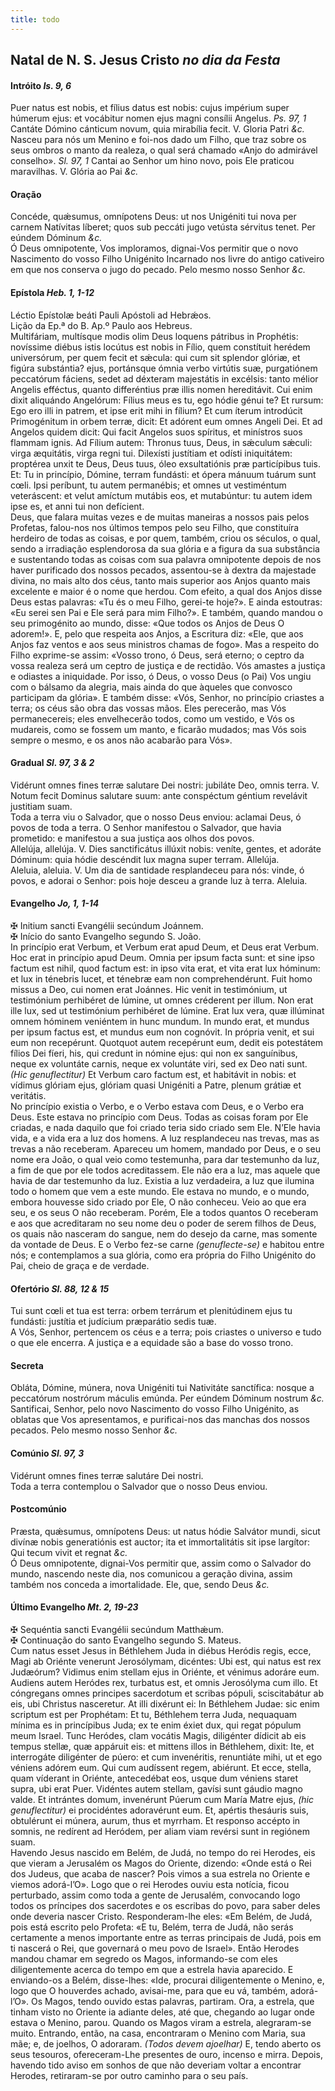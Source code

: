 ```yaml
---
title: todo
---
```

<h2 class="text-center">
  Natal de N. S. Jesus Cristo <em>no dia da Festa</em>
</h2>

<h4 class="text-center">Intróito <em>Is. 9, 6</em></h4>

<div class="container-fluid">
  <div class="row">
    <div class="dropcap text-justify">
      Puer natus est nobis, et fílius datus est nobis: cujus impérium super
      húmerum ejus: et vocábitur nomen ejus magni consílii Angelus.
      <em>Ps. 97, 1</em> Cantáte Dómino cánticum novum, quia mirabília fecit. V.
      Gloria Patri <em>&c.</em>
    </div>
    <div class="dropcap text-justify">
      Nasceu para nós um Menino e foi-nos dado um Filho, que traz sobre os seus
      ombros o manto da realeza, o qual será chamado «Anjo do admirável
      conselho». <em>Sl. 97, 1</em> Cantai ao Senhor um hino novo, pois Ele
      praticou maravilhas. V. Glória ao Pai <em>&c.</em>
    </div>
  </div>
</div>

<h4 class="text-center">Oração</h4>

<div class="container-fluid">
  <div class="row">
    <div class="dropcap text-justify">
      Concéde, quǽsumus, omnípotens Deus: ut nos Unigéniti tui nova per carnem
      Natívitas líberet; quos sub peccáti jugo vetústa sérvitus tenet. Per
      eúndem Dóminum <em>&c.</em>
    </div>
    <div class="dropcap text-justify">
      Ó Deus omnipotente, Vos imploramos, dignai-Vos permitir que o novo
      Nascimento do vosso Filho Unigénito Incarnado nos livre do antigo
      cativeiro em que nos conserva o jugo do pecado. Pelo mesmo nosso Senhor
      <em>&c.</em>
    </div>
  </div>
</div>

<h4 class="text-center">Epístola <em>Heb. 1, 1-12</em></h4>

<div class="container-fluid">
  <div class="row">
    <div class="text-justify">
      Léctio Epístolæ beáti Pauli Apóstoli ad Hebrǽos.
    </div>
    <div class="text-justify">
      Lição da Ep.ª do B. Ap.º Paulo aos Hebreus.
    </div>
    <div class="dropcap text-justify">
      Multifáriam, multísque modis olim Deus loquens pátribus in Prophétis:
      novíssime diébus istis locútus est nobis in Fílio, quem constítuit herédem
      universórum, per quem fecit et sǽcula: qui cum sit splendor glóriæ, et
      figúra substántia? ejus, portánsque ómnia verbo virtútis suæ, purgatiónem
      peccatórum fáciens, sedet ad déxteram majestátis in excélsis: tanto mélior
      Angelis efféctus, quanto differéntius præ illis nomen hereditávit. Cui
      enim dixit aliquándo Angelórum: Fílius meus es tu, ego hódie génui te? Et
      rursum: Ego ero illi in patrem, et ipse erit mihi in fílium? Et cum íterum
      introdúcit Primogénitum in orbem terræ, dicit: Et adórent eum omnes Angeli
      Dei. Et ad Angelos quidem dicit: Qui facit Angelos suos spíritus, et
      minístros suos flammam ignis. Ad Fílium autem: Thronus tuus, Deus, in
      sǽculum sǽculi: virga æquitátis, virga regni tui. Dilexísti justítiam et
      odísti iniquitátem: proptérea unxit te Deus, Deus tuus, óleo exsultatiónis
      præ particípibus tuis. Et: Tu in princípio, Dómine, terram fundásti: et
      ópera mánuum tuárum sunt cœli. Ipsi períbunt, tu autem permanébis; et
      omnes ut vestiméntum veteráscent: et velut amíctum mutábis eos, et
      mutabúntur: tu autem idem ipse es, et anni tui non defícient.
    </div>
    <div class="dropcap text-justify">
      Deus, que falara muitas vezes e de muitas maneiras a nossos pais pelos
      Profetas, falou-nos nos últimos tempos pelo seu Filho, que constituíra
      herdeiro de todas as coisas, e por quem, também, criou os séculos, o qual,
      sendo a irradiação esplendorosa da sua glória e a figura da sua substância
      e sustentando todas as coisas com sua palavra omnipotente depois de nos
      haver purificado dos nossos pecados, assentou-se à dextra da majestade
      divina, no mais alto dos céus, tanto mais superior aos Anjos quanto mais
      excelente e maior é o nome que herdou. Com efeito, a qual dos Anjos disse
      Deus estas palavras: «Tu és o meu Filho, gerei-te hoje?». E ainda
      estoutras: «Eu serei sen Pai e Ele será para mim Filho?». E também, quando
      mandou o seu primogénito ao mundo, disse: «Que todos os Anjos de Deus O
      adorem!». E, pelo que respeita aos Anjos, a Escritura diz: «Ele, que aos
      Anjos faz ventos e aos seus ministros chamas de fogo». Mas a respeito do
      Filho exprime-se assim: «Vosso trono, ó Deus, será eterno; o ceptro da
      vossa realeza será um ceptro de justiça e de rectidão. Vós amastes a
      justiça e odiastes a iniquidade. Por isso, ó Deus, o vosso Deus (o Pai)
      Vos ungiu com o bálsamo da alegria, mais ainda do que àqueles que convosco
      participam da glória». E também disse: «Vós, Senhor, no princípio criastes
      a terra; os céus são obra das vossas mãos. Eles perecerão, mas Vós
      permanecereis; eles envelhecerão todos, como um vestido, e Vós os
      mudareis, como se fossem um manto, e ficarão mudados; mas Vós sois sempre
      o mesmo, e os anos não acabarão para Vós».
    </div>
  </div>
</div>

<h4 class="text-center">Gradual <em>Sl. 97, 3 & 2</em></h4>
<div class="container-fluid">
  <div class="row">
    <div class="dropcap text-justify">
      Vidérunt omnes fines terræ salutare Dei nostri: jubiláte Deo, omnis terra.
      V. Notum fecit Dominus salutare suum: ante conspéctum géntium revelávit
      justitiam suam.
    </div>
    <div class="dropcap text-justify">
      Toda a terra viu o Salvador, que o nosso Deus enviou: aclamai Deus, ó
      povos de toda a terra. O Senhor manifestou o Salvador, que havia
      prometido: e manifestou a sua justiça aos olhos dos povos.
    </div>
    <div class="text-justify">
      Allelúja, allelúja. V. Dies sanctificátus illúxit nobis: veníte, gentes,
      et adoráte Dóminum: quia hódie descéndit lux magna super terram. Allelúja.
    </div>
    <div class="text-justify">
      Aleluia, aleluia. V. Um dia de santidade resplandeceu para nós: vinde, ó
      povos, e adorai o Senhor: pois hoje desceu a grande luz à terra. Aleluia.
    </div>
  </div>
</div>

<h4 class="text-center">Evangelho <em>Jo, 1, 1-14</em></h4>

<div class="container-fluid">
  <div class="row">
    <div class="text-justify">
      <span class="text-danger">&#10016;</span> Initium sancti Evangélii
      secúndum Joánnem.
    </div>
    <div class="text-justify">
      <span class="text-danger">&#10016;</span> Início do santo Evangelho
      segundo S. João.
    </div>
    <div class="dropcap text-justify">
      In princípio erat Verbum, et Verbum erat apud Deum, et Deus erat Verbum.
      Hoc erat in princípio apud Deum. Omnia per ipsum facta sunt: et sine ipso
      factum est nihil, quod factum est: in ipso vita erat, et vita erat lux
      hóminum: et lux in ténebris lucet, et ténebræ eam non comprehendérunt.
      Fuit homo missus a Deo, cui nomen erat Joánnes. Hic venit in testimónium,
      ut testimónium perhibéret de lúmine, ut omnes créderent per illum. Non
      erat ille lux, sed ut testimónium perhibéret de lúmine. Erat lux vera, quæ
      illúminat omnem hóminem veniéntem in hunc mundum. In mundo erat, et mundus
      per ipsum factus est, et mundus eum non cognóvit. In própria venit, et sui
      eum non recepérunt. Quotquot autem recepérunt eum, dedit eis potestátem
      fílios Dei fíeri, his, qui credunt in nómine ejus: qui non ex sanguínibus,
      neque ex voluntáte carnis, neque ex voluntáte viri, sed ex Deo nati sunt.
      <em>(Hic genuflectitur)</em> Et Verbum caro factum est, et habitávit in
      nobis: et vídimus glóriam ejus, glóriam quasi Unigéniti a Patre, plenum
      grátiæ et veritátis.
    </div>
    <div class="dropcap text-justify">
      No princípio existia o Verbo, e o Verbo estava com Deus, e o Verbo era
      Deus. Este estava no princípio com Deus. Todas as coisas foram por Ele
      criadas, e nada daquilo que foi criado teria sido criado sem Ele. N’Ele
      havia vida, e a vida era a luz dos homens. A luz resplandeceu nas trevas,
      mas as trevas a não receberam. Apareceu um homem, mandado por Deus, e o
      seu nome era João, o qual veio como testemunha, para dar testemunho da
      luz, a fim de que por ele todos acreditassem. Ele não era a luz, mas
      aquele que havia de dar testemunho da luz. Existia a luz verdadeira, a luz
      que ilumina todo o homem que vem a este mundo. Ele estava no mundo, e o
      mundo, embora houvesse sido criado por Ele, O não conheceu. Veio ao que
      era seu, e os seus O não receberam. Porém, Ele a todos quantos O receberam
      e aos que acreditaram no seu nome deu o poder de serem filhos de Deus, os
      quais não nasceram do sangue, nem do desejo da carne, mas somente da
      vontade de Deus. E o Verbo fez-se carne <em>(genuflecte-se)</em> e habitou
      entre nós; e contemplamos a sua glória, como era própria do Filho
      Unigénito do Pai, cheio de graça e de verdade.
    </div>
  </div>
</div>

<h4 class="text-center">Ofertório <em>Sl. 88, 12 & 15</em></h4>

<div class="container-fluid">
  <div class="row">
    <div class="dropcap text-justify">
      Tui sunt cœli et tua est terra: orbem terrárum et plenitúdinem ejus tu
      fundásti: justítia et judícium præparátio sedis tuæ.
    </div>
    <div class="dropcap text-justify">
      A Vós, Senhor, pertencem os céus e a terra; pois criastes o universo e
      tudo o que ele encerra. A justiça e a equidade são a base do vosso trono.
    </div>
  </div>
</div>

<h4 class="text-center">Secreta</h4>

<div class="container-fluid">
  <div class="row">
    <div class="dropcap text-justify">
      Obláta, Dómine, múnera, nova Unigéniti tui Nativitáte sanctífica: nosque a
      peccatórum nostrórum máculis emúnda. Per eúndem Dóminum nostrum
      <em>&c.</em>
    </div>
    <div class="dropcap text-justify">
      Santificai, Senhor, pelo novo Nascimento do vosso Filho Unigénito, as
      oblatas que Vos apresentamos, e purificai-nos das manchas dos nossos
      pecados. Pelo mesmo nosso Senhor <em>&c.</em>
    </div>
  </div>
</div>

<h4 class="text-center">Comúnio <em>Sl. 97, 3</em></h4>

<div class="container-fluid">
  <div class="row">
    <div class="dropcap text-justify">
      Vidérunt omnes fines terræ salutáre Dei nostri.
    </div>
    <div class="dropcap text-justify">
      Toda a terra contemplou o Salvador que o nosso Deus enviou.
    </div>
  </div>
</div>

<h4 class="text-center">Postcomúnio</h4>

<div class="container-fluid">
  <div class="row">
    <div class="dropcap text-justify">
      Præsta, quǽsumus, omnípotens Deus: ut natus hódie Salvátor mundi, sicut
      divínæ nobis generatiónis est auctor; ita et immortalitátis sit ipse
      largítor: Qui tecum vivit et regnat <em>&c.</em>
    </div>
    <div class="dropcap text-justify">
      Ó Deus omnipotente, dignai-Vos permitir que, assim como o Salvador do
      mundo, nascendo neste dia, nos comunicou a geração divina, assim também
      nos conceda a imortalidade. Ele, que, sendo Deus <em>&c.</em>
    </div>
  </div>
</div>

<h4 class="text-center">Último Evangelho <em>Mt. 2, 19-23</em></h4>
<div class="container-fluid">
  <div class="row">
    <div class="text-justify">
      <span class="text-danger">&#10016;</span> Sequéntia sancti Evangélii
      secúndum Matthǽum.
    </div>
    <div class="text-justify">
      <span class="text-danger">&#10016;</span> Continuação do santo Evangelho
      segundo S. Mateus.
    </div>
    <div class="dropcap text-justify">
      Cum natus esset Jesus in Béthlehem Juda in diébus Heródis regis, ecce,
      Magi ab Oriénte venerunt Jerosólymam, dicéntes: Ubi est, qui natus est rex
      Judæórum? Vidimus enim stellam ejus in Oriénte, et vénimus adoráre eum.
      Audiens autem Heródes rex, turbatus est, et omnis Jerosólyma cum illo. Et
      cóngregans omnes principes sacerdotum et scribas pópuli, sciscitabátur ab
      eis, ubi Christus nasceretur. At illi dixérunt ei: In Béthlehem Judae: sic
      enim scriptum est per Prophétam: Et tu, Béthlehem terra Juda, nequaquam
      mínima es in princípibus Juda; ex te enim éxiet dux, qui regat pópulum
      meum Israel. Tunc Heródes, clam vocátis Magis, diligénter dídicit ab eis
      tempus stellæ, quæ appáruit eis: et mittens illos in Béthlehem, dixit:
      Ite, et interrogáte diligénter de púero: et cum invenéritis, renuntiáte
      mihi, ut et ego véniens adórem eum. Qui cum audíssent regem, abiérunt. Et
      ecce, stella, quam víderant in Oriénte, antecedébat eos, usque dum véniens
      staret supra, ubi erat Puer. Vidéntes autem stellam, gavísi sunt gáudio
      magno valde. Et intrántes domum, invenérunt Púerum cum María Matre ejus,
      <em>(hic genuflectitur)</em> ei procidéntes adoravérunt eum. Et, apértis
      thesáuris suis, obtulérunt ei múnera, aurum, thus et myrrham. Et responso
      accépto in somnis, ne redírent ad Heródem, per aliam viam revérsi sunt in
      regiónem suam.
    </div>
    <div class="dropcap text-justify">
      Havendo Jesus nascido em Belém, de Judá, no tempo do rei Herodes, eis que
      vieram a Jerusalém os Magos do Oriente, dizendo: «Onde está o Rei dos
      Judeus, que acaba de nascer? Pois vimos a sua estrela no Oriente e viemos
      adorá-l’O». Logo que o rei Herodes ouviu esta notícia, ficou perturbado,
      assim como toda a gente de Jerusalém, convocando logo todos os príncipes
      dos sacerdotes e os escribas do povo, para saber deles onde deveria nascer
      Cristo. Responderam-lhe eles: «Em Belém, de Judá, pois está escrito pelo
      Profeta: «E tu, Belém, terra de Judá, não serás certamente a menos
      importante entre as terras principais de Judá, pois em ti nascerá o Rei,
      que governará o meu povo de Israel». Então Herodes mandou chamar em
      segredo os Magos, informando-se com eles diligentemente acerca do tempo em
      que a estrela havia aparecido. E enviando-os a Belém, disse-lhes: «Ide,
      procurai diligentemente o Menino, e, logo que O houverdes achado,
      avisai-me, para que eu vá, também, adorá-l’O». Os Magos, tendo ouvido
      estas palavras, partiram. Ora, a estrela, que tinham visto no Oriente ia
      adiante deles, até que, chegando ao lugar onde estava o Menino, parou.
      Quando os Magos viram a estrela, alegraram-se muito. Entrando, então, na
      casa, encontraram o Menino com Maria, sua mãe; e, de joelhos, O adoraram.
      <em>(Todos devem ajoelhar)</em> E, tendo aberto os seus tesouros,
      ofereceram-Lhe presentes de ouro, incenso e mirra. Depois, havendo tido
      aviso em sonhos de que não deveriam voltar a encontrar Herodes,
      retiraram-se por outro caminho para o seu país.
    </div>
  </div>
</div>
